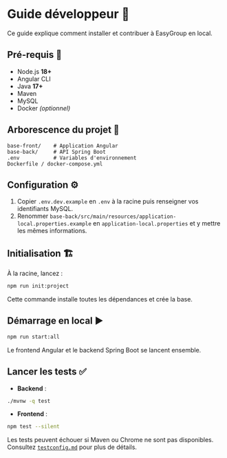 # Guide développeur 🚀

Ce guide explique comment installer et contribuer à EasyGroup en local.

## Pré-requis 🧰

- Node.js **18+**
- Angular CLI
- Java **17+**
- Maven
- MySQL
- Docker *(optionnel)*

## Arborescence du projet 📁

```
base-front/    # Application Angular
base-back/     # API Spring Boot
.env           # Variables d'environnement
Dockerfile / docker-compose.yml
```

## Configuration ⚙️

1. Copier `.env.dev.example` en `.env` à la racine puis renseigner vos identifiants MySQL.
2. Renommer `base-back/src/main/resources/application-local.properties.example` en `application-local.properties` et y mettre les mêmes informations.

## Initialisation 🏗️

À la racine, lancez :

```bash
npm run init:project
```

Cette commande installe toutes les dépendances et crée la base.

## Démarrage en local ▶️

```bash
npm run start:all
```

Le frontend Angular et le backend Spring Boot se lancent ensemble.

## Lancer les tests ✅

- **Backend** :

```bash
./mvnw -q test
```

- **Frontend** :

```bash
npm test --silent
```

Les tests peuvent échouer si Maven ou Chrome ne sont pas disponibles. Consultez [`testconfig.md`](../testconfig.md) pour plus de détails.
